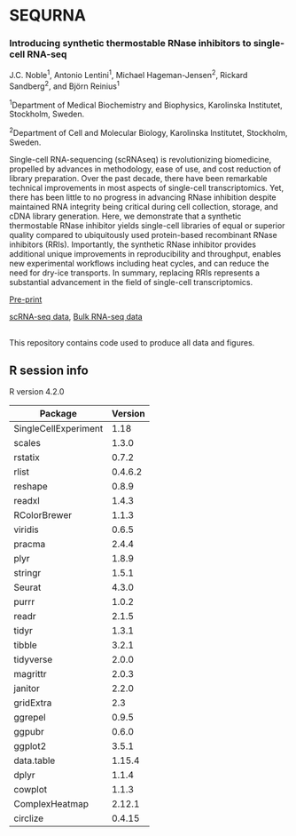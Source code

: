 # SEQURNA
### Introducing synthetic thermostable RNase inhibitors to single-cell RNA-seq
J.C. Noble<sup>1</sup>, Antonio Lentini<sup>1</sup>, Michael Hageman-Jensen<sup>2</sup>, Rickard Sandberg<sup>2</sup>, and Björn Reinius<sup>1</sup>

<sup>1</sup>Department of Medical Biochemistry and Biophysics, Karolinska Institutet, Stockholm, Sweden.

<sup>2</sup>Department of Cell and Molecular Biology, Karolinska Institutet, Stockholm, Sweden.

Single-cell RNA-sequencing (scRNAseq) is revolutionizing biomedicine, propelled by advances in methodology, ease of use, and cost reduction of library preparation. Over the past decade, there have been remarkable technical improvements in most aspects of single-cell transcriptomics. Yet, there has been little to no progress in advancing RNase inhibition despite maintained RNA integrity being critical during cell collection, storage, and cDNA library generation. Here, we demonstrate that a synthetic thermostable RNase inhibitor yields single-cell libraries of equal or superior quality compared to ubiquitously used protein-based recombinant RNase inhibitors (RRIs). Importantly, the synthetic RNase inhibitor provides additional unique improvements in reproducibility and throughput, enables new experimental workflows including heat cycles, and can reduce the need for dry-ice transports. In summary, replacing RRIs represents a substantial advancement in the field of single-cell transcriptomics.

[Pre-print](https://doi.org/10.1101/2024.02.06.579116)

[scRNA-seq data](https://www.ebi.ac.uk/biostudies/arrayexpress/studies/E-MTAB-13873), [Bulk RNA-seq data](https://www.ebi.ac.uk/biostudies/arrayexpress/studies/E-MTAB-13899)

##

This repository contains code used to produce all data and figures.

## R session info

R version 4.2.0

| Package | Version |
| --- | --- |
| SingleCellExperiment | 1.18 |
| scales | 1.3.0 |
| rstatix | 0.7.2 |
| rlist | 0.4.6.2 |
| reshape | 0.8.9 |
| readxl | 1.4.3 |
| RColorBrewer | 1.1.3 |
| viridis | 0.6.5 |
| pracma | 2.4.4 |
| plyr | 1.8.9 |
| stringr | 1.5.1 |
| Seurat | 4.3.0 |
| purrr | 1.0.2 |
| readr | 2.1.5 |
| tidyr | 1.3.1 |
| tibble | 3.2.1 |
| tidyverse | 2.0.0 |
| magrittr | 2.0.3 |
| janitor | 2.2.0 |
| gridExtra | 2.3 |
| ggrepel | 0.9.5 |
| ggpubr | 0.6.0 |
| ggplot2 | 3.5.1 |
| data.table | 1.15.4 |
| dplyr | 1.1.4 |
| cowplot | 1.1.3 |
| ComplexHeatmap | 2.12.1 |
| circlize | 0.4.15 |
